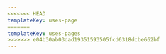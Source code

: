 ```yaml
---
<<<<<<< HEAD
templateKey: uses-page
=======
templateKey: uses-pages
>>>>>>> e04b30ab03dad19351593505fcd6318dcbe662bf
---
```

